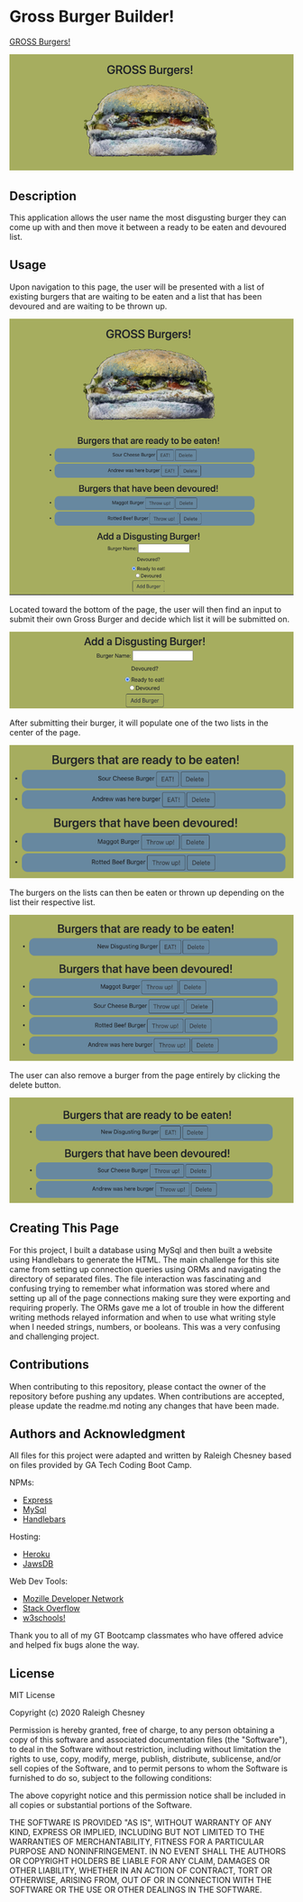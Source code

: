 # Gross Burger Builder!

[GROSS Burgers!](https://gross-burger.herokuapp.com/)

![Gross Burger](./public/assets/images/burger-home.png)

## Description

This application allows the user name the most disgusting burger they can come up with and then move it between a ready to be eaten and devoured list.

## Usage

Upon navigation to this page, the user will be presented with a list of existing burgers that are waiting to be eaten and a list that has been devoured and are waiting to be thrown up.

![Gross Full Page](./public/assets/images/burger-full.png)

Located toward the bottom of the page, the user will then find an input to submit their own Gross Burger and decide which list it will be submitted on.

![Gross Burger Creator](./public/assets/images/burger-add.png)

After submitting their burger, it will populate one of the two lists in the center of the page.

![Gross Burger Lists](./public/assets/images/burger-lists.png)

The burgers on the lists can then be eaten or thrown up depending on the list their respective list.

![Gross Burger Eat/Throw up](./public/assets/images/burger-list-move.png)

The user can also remove a burger from the page entirely by clicking the delete button.

![Gross Burger Delete](./public/assets/images/burger-delete.png)

## Creating This Page

For this project, I built a database using MySql and then built a website using Handlebars to generate the HTML. The main challenge for this site came from setting up connection queries using ORMs and navigating the directory of separated files. The file interaction was fascinating and confusing trying to remember what information was stored where and setting up all of the page connections making sure they were exporting and requiring properly. The ORMs gave me a lot of trouble in how the different writing methods relayed information and when to use what writing style when I needed strings, numbers, or booleans. This was a very confusing and challenging project.

## Contributions

When contributing to this repository, please contact the owner of the repository before pushing any updates.
When contributions are accepted, please update the readme.md noting any changes that have been made.

## Authors and Acknowledgment

All files for this project were adapted and written by Raleigh Chesney based on files provided by GA Tech Coding Boot Camp.

NPMs:
* [Express](https://www.npmjs.com/package/express)
* [MySql](https://www.npmjs.com/package/mysql)
* [Handlebars](https://www.npmjs.com/package/handlebars)

Hosting:
* [Heroku](https://www.heroku.com/home)
* [JawsDB](https://www.jawsdb.com/)

Web Dev Tools:
* [Mozille Developer Network](https://developer.mozilla.org/en-US/)
* [Stack Overflow](https://stackoverflow.com/)
* [w3schools!](https://www.w3schools.com/bootstrap4/default.asp)


Thank you to all of my GT Bootcamp classmates who have offered advice and helped fix bugs alone the way.

## License

MIT License

Copyright (c) 2020 Raleigh Chesney

Permission is hereby granted, free of charge, to any person obtaining a copy
of this software and associated documentation files (the "Software"), to deal
in the Software without restriction, including without limitation the rights
to use, copy, modify, merge, publish, distribute, sublicense, and/or sell
copies of the Software, and to permit persons to whom the Software is
furnished to do so, subject to the following conditions:

The above copyright notice and this permission notice shall be included in all
copies or substantial portions of the Software.

THE SOFTWARE IS PROVIDED "AS IS", WITHOUT WARRANTY OF ANY KIND, EXPRESS OR
IMPLIED, INCLUDING BUT NOT LIMITED TO THE WARRANTIES OF MERCHANTABILITY,
FITNESS FOR A PARTICULAR PURPOSE AND NONINFRINGEMENT. IN NO EVENT SHALL THE
AUTHORS OR COPYRIGHT HOLDERS BE LIABLE FOR ANY CLAIM, DAMAGES OR OTHER
LIABILITY, WHETHER IN AN ACTION OF CONTRACT, TORT OR OTHERWISE, ARISING FROM,
OUT OF OR IN CONNECTION WITH THE SOFTWARE OR THE USE OR OTHER DEALINGS IN THE
SOFTWARE.

